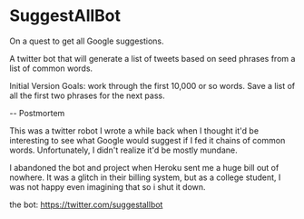 # SuggestAllBot

On a quest to get all Google suggestions.

A twitter bot that will generate a list of tweets based on seed phrases from a list of common words.

Initial Version Goals: work through the first 10,000 or so words.  Save a list of all the first two phrases for the next pass.

--
Postmortem

This was a twitter robot I wrote a while back when I thought it'd be interesting to see what Google would suggest if I fed it chains of common words.  Unfortunately, I didn't realize it'd be mostly mundane.

I abandoned the bot and project when Heroku sent me a huge bill out of nowhere.  It was a glitch in their billing system, but as a college student, I was not happy even imagining that so i shut it down.

the bot: https://twitter.com/suggestallbot
